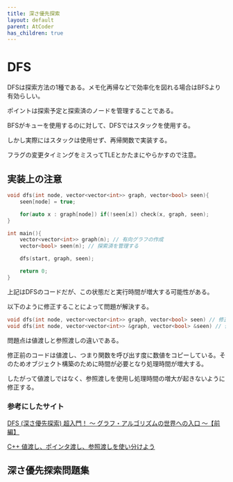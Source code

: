 ```yaml
---
title: 深さ優先探索
layout: default
parent: AtCoder
has_children: true 
---
```


# DFS
DFSは探索方法の1種である。メモ化再帰などで効率化を図れる場合はBFSより有効らしい。

ポイントは探索予定と探索済のノードを管理することである。

BFSがキューを使用するのに対して、DFSではスタックを使用する。

しかし実際にはスタックは使用せず、再帰関数で実装する。

フラグの変更タイミングをミスってTLEとかたまにやらかすので注意。

## 実装上の注意
```cpp
void dfs(int node, vector<vector<int>> graph, vector<bool> seen){
    seen[node] = true;

    for(auto x : graph[node]) if(!seen[x]) check(x, graph, seen);
}

int main(){
    vector<vector<int>> graph(n); // 有向グラフの作成
    vector<bool> seen(n); // 探索済を管理する

    dfs(start, graph, seen);

    return 0;
}
```
上記はDFSのコードだが、この状態だと実行時間が増大する可能性がある。

以下のように修正することによって問題が解決する。

```cpp
void dfs(int node, vector<vector<int>> graph, vector<bool> seen) // 修正前
void dfs(int node, vector<vector<int>> &graph, vector<bool> &seen) // 修正後
```
問題点は値渡しと参照渡しの違いである。

修正前のコードは値渡し、つまり関数を呼び出す度に数値をコピーしている。そのためオブジェクト構築のために時間が必要となり処理時間が増大する。

したがって値渡しではなく、参照渡しを使用し処理時間の増大が起きないように修正する。

### 参考にしたサイト
<a href="https://qiita.com/drken/items/4a7869c5e304883f539b" target="_blank">DFS (深さ優先探索) 超入門！ 〜 グラフ・アルゴリズムの世界への入口 〜【前編】</a>

<a href="https://qiita.com/agate-pris/items/05948b7d33f3e88b8967" target="_blank">C++ 値渡し、ポインタ渡し、参照渡しを使い分けよう</a>

## 深さ優先探索問題集


